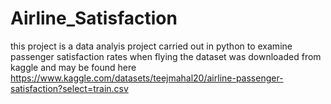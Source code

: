 # Airline_Satisfaction

this project is a data analyis project carried out in python to examine passenger satisfaction rates when flying
the dataset was downloaded from kaggle and may be found here https://www.kaggle.com/datasets/teejmahal20/airline-passenger-satisfaction?select=train.csv 
